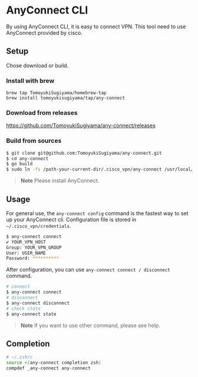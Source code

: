 # AnyConnect CLI
By using AnyConnect CLI, it is easy to connect VPN.
This tool need to use AnyConnect provided by cisco.

## Setup
Chose download or build.

### Install with brew
```
brew tap TomoyukiSugiyama/homebrew-tap
brew install tomoyukisugiyama/tap/any-connect
```

### Download from releases
https://github.com/TomoyukiSugiyama/any-connect/releases

### Build from sources
```sh
$ git clone git@github.com:TomoyukiSugiyama/any-connect.git
$ cd any-connect
$ go build
$ sudo ln -fs /path-your-current-dir/.cisco_vpn/any-connect /usr/local/bin/any-connect
```

> **Note**
> Please install AnyConnect.

## Usage
For general use, the `any-connect config` command is the fastest way to set up your AnyConnect cli.
Configuration file is stored in `~/.cisco_vpn/credentials`.

```sh
$ any-connect connect 
✔ YOUR_VPN_HOST
Group: YOUR_VPN_GROUP
User: USER_NAME
Password: **********
```

After configuration, you can use `any-connect connect / disconnect` command.

```sh
# connect
$ any-connect connect
# disconnect
$ any-connect disconnect
# check state
$ any-connect state
```

> **Note**
> If you want to use other command, please see help.

## Completion

```sh
# ~/.zshrc
source <(any-connect completion zsh)
compdef _any-connect any-connect
```